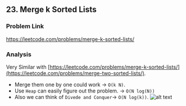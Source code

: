 ## 23. Merge k Sorted Lists

### Problem Link 
https://leetcode.com/problems/merge-k-sorted-lists/

### Analysis
Very Similar with [https://leetcode.com/problems/merge-k-sorted-lists/](https://leetcode.com/problems/merge-two-sorted-lists/). 

- Merge them one by one could work -> `O(k N)`.
- Use `Heap` can easily figure out the problem. -> `O(N log(N))`
- Also we can think of `Divede and Conquer`-> `O(N log(k))`. 
![alt text](https://leetcode.com/problems/merge-k-sorted-lists/Figures/23/23_divide_and_conquer_new.png)